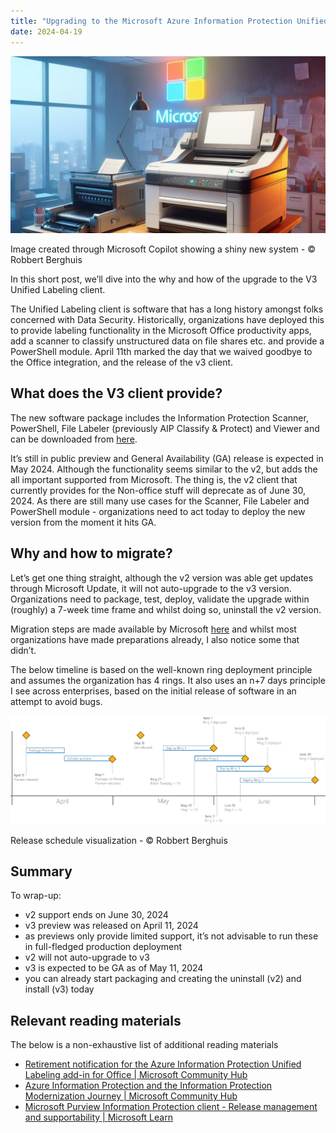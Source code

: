 ```yaml
---
title: "Upgrading to the Microsoft Azure Information Protection Unified Labeling v3 client"
date: 2024-04-19
---
```


![Image created through Microsoft Copilot showing a shiny new system - © Robbert Berghuis](/assets/images/20240419-shinynewsystem.png)
<figcaption>Image created through Microsoft Copilot showing a shiny new system - © Robbert Berghuis</figcaption>

In this short post, we’ll dive into the why and how of the upgrade to the V3 Unified Labeling client.

The Unified Labeling client is software that has a long history amongst folks concerned with Data Security. Historically, organizations have deployed this to provide labeling functionality in the Microsoft Office productivity apps, add a scanner to classify unstructured data on file shares etc. and provide a PowerShell module. April 11th marked the day that we waived goodbye to the Office integration, and the release of the v3 client. 

## What does the V3 client provide?
The new software package includes the Information Protection Scanner, PowerShell, File Labeler (previously AIP Classify & Protect) and Viewer and can be downloaded from [here](https://www.microsoft.com/download/details.aspx?id=53018).

It’s still in public preview and General Availability (GA) release is expected in May 2024. Although the functionality seems similar to the v2, but adds the all important supported from Microsoft. The thing is, the v2 client that currently provides for the Non-office stuff will deprecate as of June 30, 2024. As there are still many use cases for the Scanner, File Labeler and PowerShell module - organizations need to act today to deploy the new version from the moment it hits GA.

## Why and how to migrate?
Let’s get one thing straight, although the v2 version was able get updates through Microsoft Update, it will not auto-upgrade to the v3 version. Organizations need to package, test, deploy, validate the upgrade within (roughly) a 7-week time frame and whilst doing so, uninstall the v2 version.

Migration steps are made available by Microsoft [here](https://learn.microsoft.com/en-us/purview/upgrade-scanner-migrate) and whilst most organizations have made preparations already, I also notice some that didn’t.

The below timeline is based on the well-known ring deployment principle and assumes the organization has 4 rings. It also uses an n+7 days principle I see across enterprises, based on the initial release of software in an attempt to avoid bugs.

![Release schedule visualization - © Robbert Berghuis](/assets/images/20240419-releaseschedule.png)
<figcaption>Release schedule visualization - © Robbert Berghuis</figcaption>

## Summary
To wrap-up:
- v2 support ends on June 30, 2024
- v3 preview was released on April 11, 2024
- as previews only provide limited support, it’s not advisable to run these in full-fledged production deployment
- v2 will not auto-upgrade to v3
- v3 is expected to be GA as of May 11, 2024
- you can already start packaging and creating the uninstall (v2) and install (v3) today

## Relevant reading materials
The below is a non-exhaustive list of additional reading materials
- [Retirement notification for the Azure Information Protection Unified Labeling add-in for Office | Microsoft Community Hub](https://techcommunity.microsoft.com/t5/security-compliance-and-identity/retirement-notification-for-the-azure-information-protection/ba-p/3791908)
- [Azure Information Protection and the Information Protection Modernization Journey | Microsoft Community Hub](https://techcommunity.microsoft.com/t5/security-compliance-and-identity/azure-information-protection-and-the-information-protection/ba-p/3671070)
- [Microsoft Purview Information Protection client - Release management and supportability | Microsoft Learn](https://learn.microsoft.com/en-us/purview/information-protection-client-relnotes)